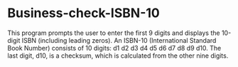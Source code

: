 # Business-check-ISBN-10
This program prompts the user to enter the first 9 digits and displays the 10-digit ISBN (including leading zeros).
An ISBN-10 (International Standard Book Number) consists of 10 digits: d1 d2 d3 d4 d5 d6 d7 d8 d9 d10. The last digit, d10, is a checksum, which is calculated from the other nine digits.
